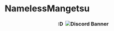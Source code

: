 # NamelessMangetsu
<h3 align="center">
  :D
<img src="https://img.shields.io/endpoint?color=180421&style=flat-square&url=https%3A%2F%2Fpronoundb.org%2Fshields%2F6387cdf695ed6674fbc90e7a" alt="">
<img src="https://discord.c99.nl/widget/theme-2/987838764388855828.png" alt="Discord Banner"> <br> <i class="fa fa-moon-o"></i></h4>
</h3>

